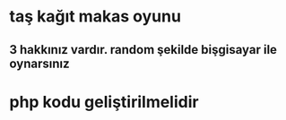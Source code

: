 <h1>taş kağıt makas oyunu</h1>
<h2>3 hakkınız vardır. random şekilde bişgisayar ile oynarsınız</h2>
<h1>php kodu geliştirilmelidir</h1>
